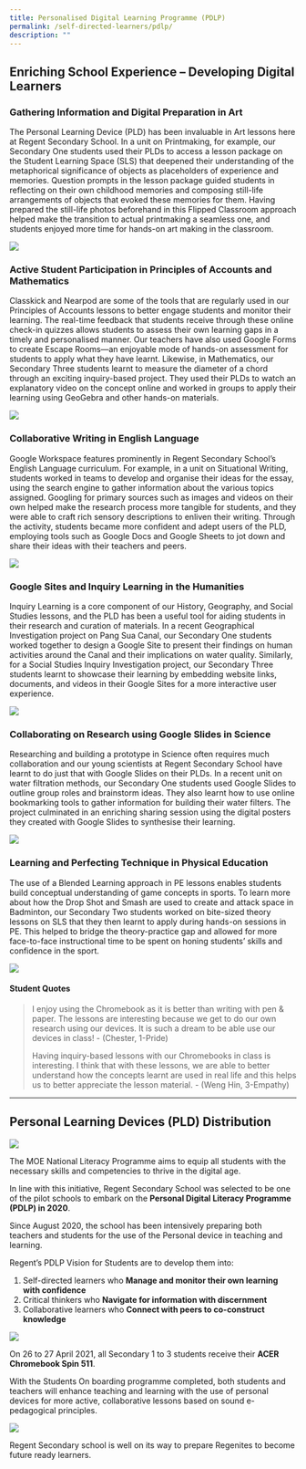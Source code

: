 ```yaml
---
title: Personalised Digital Learning Programme (PDLP)
permalink: /self-directed-learners/pdlp/
description: ""
---
```

## **Enriching School Experience – Developing Digital Learners**

### **Gathering Information and Digital Preparation in Art**

The Personal Learning Device (PLD) has been invaluable in Art lessons here at Regent Secondary School. In a unit on Printmaking, for example, our Secondary One students used their PLDs to access a lesson package on the Student Learning Space (SLS) that deepened their understanding of the metaphorical significance of objects as placeholders of experience and memories. Question prompts in the lesson package guided students in reflecting on their own childhood memories and composing still-life arrangements of objects that evoked these memories for them. Having prepared the still-life photos beforehand in this Flipped Classroom approach helped make the transition to actual printmaking a seamless one, and students enjoyed more time for hands-on art making in the classroom.

![](/images/PDLP/PDLP_1-ART.jpg)

### **Active Student Participation in Principles of Accounts and Mathematics**

Classkick and Nearpod are some of the tools that are regularly used in our Principles of Accounts lessons to better engage students and monitor their learning. The real-time feedback that students receive through these online check-in quizzes allows students to assess their own learning gaps in a timely and personalised manner. Our teachers have also used Google Forms to create Escape Rooms—an enjoyable mode of hands-on assessment for students to apply what they have learnt. Likewise, in Mathematics, our Secondary Three students learnt to measure the diameter of a chord through an exciting inquiry-based project. They used their PLDs to watch an explanatory video on the concept online and worked in groups to apply their learning using GeoGebra and other hands-on materials.

![](/images/PDLP/PDLP_2-POA.jpg)

### **Collaborative Writing in English Language**

Google Workspace features prominently in Regent Secondary School’s English Language curriculum. For example, in a unit on Situational Writing, students worked in teams to develop and organise their ideas for the essay, using the search engine to gather information about the various topics assigned. Googling for primary sources such as images and videos on their own helped make the research process more tangible for students, and they were able to craft rich sensory descriptions to enliven their writing. Through the activity, students became more confident and adept users of the PLD, employing tools such as Google Docs and Google Sheets to jot down and share their ideas with their teachers and peers.

![](/images/PDLP/PDLP_3-EL.jpg)

### **Google Sites and Inquiry Learning in the Humanities**

Inquiry Learning is a core component of our History, Geography, and Social Studies lessons, and the PLD has been a useful tool for aiding students in their research and curation of materials. In a recent Geographical Investigation project on Pang Sua Canal, our Secondary One students worked together to design a Google Site to present their findings on human activities around the Canal and their implications on water quality. Similarly, for a Social Studies Inquiry Investigation project, our Secondary Three students learnt to showcase their learning by embedding website links, documents, and videos in their Google Sites for a more interactive user experience.

![](/images/PDLP/PDLP_4_HUM.jpg)

### **Collaborating on Research using Google Slides in Science**

Researching and building a prototype in Science often requires much collaboration and our young scientists at Regent Secondary School have learnt to do just that with Google Slides on their PLDs. In a recent unit on water filtration methods, our Secondary One students used Google Slides to outline group roles and brainstorm ideas. They also learnt how to use online bookmarking tools to gather information for building their water filters. The project culminated in an enriching sharing session using the digital posters they created with Google Slides to synthesise their learning.

![](/images/PDLP/PDLP_5-SCI.jpg)

### **Learning and Perfecting Technique in Physical Education**

The use of a Blended Learning approach in PE lessons enables students build conceptual understanding of game concepts in sports. To learn more about how the Drop Shot and Smash are used to create and attack space in Badminton, our Secondary Two students worked on bite-sized theory lessons on SLS that they then learnt to apply during hands-on sessions in PE. This helped to bridge the theory-practice gap and allowed for more face-to-face instructional time to be spent on honing students’ skills and confidence in the sport.

![](/images/PDLP/PDLP_6-PE.png)

#### **Student Quotes**

> I enjoy using the Chromebook as it is better than writing with pen & paper. The lessons are interesting because we get to do our own research using our devices. It is such a dream to be able use our devices in class! - (Chester, 1-Pride) 
> 
> Having inquiry-based lessons with our Chromebooks in class is interesting. I think that with these lessons, we are able to better understand how the concepts learnt are used in real life and this helps us to better appreciate the lesson material. - (Weng Hin, 3-Empathy)


-------------------------------------------------------------

## **Personal Learning Devices (PLD) Distribution**

![](/images/PDLP/PLD_1.jpg)

The MOE National Literacy Programme aims to equip all students with the necessary skills and competencies to thrive in the digital age.

In line with this initiative, Regent Secondary School was selected to be one of the pilot schools to embark on the **Personal Digital Literacy Programme (PDLP) in 2020**.

Since August 2020, the school has been intensively preparing both teachers and students for the use of the Personal device in teaching and learning.

Regent’s PDLP Vision for Students are to develop them into:

1.  Self-directed learners who **Manage and monitor their own learning with confidence**
2.  Critical thinkers who **Navigate for information with discernment**
3.  Collaborative learners who **Connect with peers to co-construct knowledge**

![](/images/PDLP/PLD_2.jpg)

On 26 to 27 April 2021, all Secondary 1 to 3 students receive their **ACER Chromebook Spin 511**.

With the Students On boarding programme completed, both students and teachers will enhance teaching and learning with the use of personal devices for more active, collaborative lessons based on sound e-pedagogical principles.

![](/images/PDLP/PLD_3.jpg)

Regent Secondary school is well on its way to prepare Regenites to become future ready learners.
